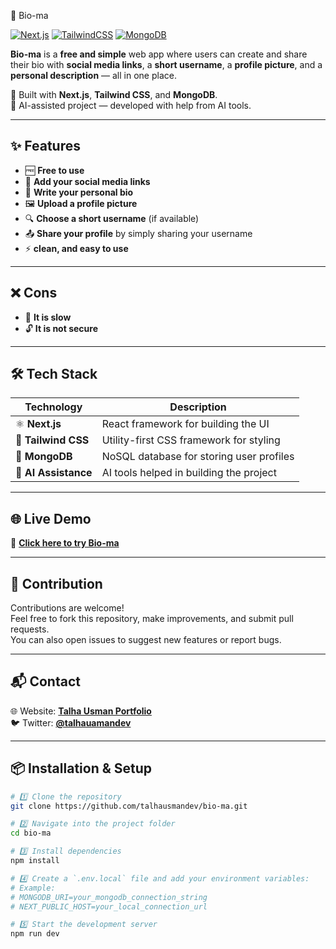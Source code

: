 🌟 Bio-ma

[![Next.js](https://img.shields.io/badge/Next.js-000000?style=for-the-badge&logo=nextdotjs&logoColor=white)](https://nextjs.org/)
[![TailwindCSS](https://img.shields.io/badge/Tailwind_CSS-38B2AC?style=for-the-badge&logo=tailwind-css&logoColor=white)](https://tailwindcss.com/)
[![MongoDB](https://img.shields.io/badge/MongoDB-4EA94B?style=for-the-badge&logo=mongodb&logoColor=white)](https://www.mongodb.com/)


**Bio-ma** is a **free and simple** web app where users can create and share their bio with **social media links**, a **short username**, a **profile picture**, and a **personal description** — all in one place.

🚀 Built with **Next.js**, **Tailwind CSS**, and **MongoDB**.  
🤖 AI-assisted project — developed with help from AI tools.

---

## ✨ Features

- 🆓 **Free to use**
- 🔗 **Add your social media links**
- 📝 **Write your personal bio**
- 🖼️ **Upload a profile picture**
- 🔍 **Choose a short username** (if available)
- 📤 **Share your profile** by simply sharing your username
- ⚡ **clean, and easy to use**

---

## ❌ Cons

- 🐢 **It is slow**
- 🔓 **It is not secure**
  
---

## 🛠️ Tech Stack

| Technology   | Description |
|--------------|-------------|
| ⚛️ **Next.js** | React framework for building the UI |
| 🎨 **Tailwind CSS** | Utility-first CSS framework for styling |
| 🍃 **MongoDB** | NoSQL database for storing user profiles |
| 🤖 **AI Assistance** | AI tools helped in building the project |

---

## 🌐 Live Demo

🔗 **[Click here to try Bio-ma](https://bio-ma.vercel.app)**  

---

## 🤝 Contribution

Contributions are welcome!  
Feel free to fork this repository, make improvements, and submit pull requests.  
You can also open issues to suggest new features or report bugs.

---

## 📬 Contact

🌐 Website: **[Talha Usman Portfolio](https://talhausman.netlify.app)**  
🐦 Twitter: **[@talhauamandev](https://x.com/talhausmandev)**   

---

## 📦 Installation & Setup

```bash
# 1️⃣ Clone the repository
git clone https://github.com/talhausmandev/bio-ma.git

# 2️⃣ Navigate into the project folder
cd bio-ma

# 3️⃣ Install dependencies
npm install

# 4️⃣ Create a `.env.local` file and add your environment variables:
# Example:
# MONGODB_URI=your_mongodb_connection_string
# NEXT_PUBLIC_HOST=your_local_connection_url

# 5️⃣ Start the development server
npm run dev

